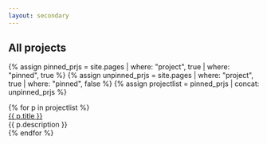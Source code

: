 ```yaml
---
layout: secondary
---
```


## All projects

{% assign pinned_prjs = site.pages | where: "project", true | where: "pinned", true %}
{% assign unpinned_prjs = site.pages | where: "project", true | where: "pinned", false %}
{% assign projectlist = pinned_prjs | concat: unpinned_prjs %}
<div class="project-item-wrapper">
{% for p in projectlist %}
	<div class="project-item">
		<i class="fas fa-laptop-code"></i> <span><a href="{{ p.url }}">{{ p.title }}</a></span><br/>
		<venue>{{ p.description }}</venue><br/>
		<!-- <topic>{{ p.languages | join: "</topic>&nbsp;&nbsp;<topic>" }}</topic> -->
	</div>
{% endfor %}
</div>
